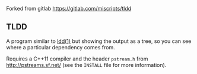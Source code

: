 Forked from gitlab https://gitlab.com/miscripts/tldd

TLDD
----

A program similar to [ldd(1)][ldd] but showing the output as a tree, so you can
see where a particular dependency comes from.

Requires a C++11 compiler and the header `pstream.h` from
http://pstreams.sf.net/ (see the `INSTALL` file for more information).


[ldd]: http://man7.org/linux/man-pages/man1/ldd.1.html
